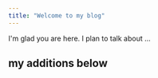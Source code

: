 ```yaml
---
title: "Welcome to my blog"
---
```


I'm glad you are here. I plan to talk about ...

## my additions below
